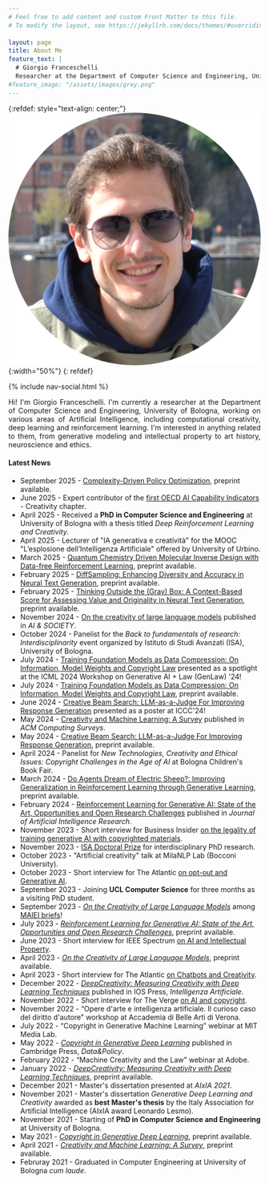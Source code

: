```yaml
---
# Feel free to add content and custom Front Matter to this file.
# To modify the layout, see https://jekyllrb.com/docs/themes/#overriding-theme-defaults

layout: page
title: About Me
feature_text: |
  # Giorgio Franceschelli
  Researcher at the Department of Computer Science and Engineering, University of Bologna.
#feature_image: "/assets/images/grey.png"
---
```


{:refdef: style="text-align: center;"}
![image](/assets/images/Picture2.png){:width="50%"}
{: refdef}

{% include nav-social.html %}

<p align="justify">
Hi! I'm Giorgio Franceschelli. I'm currently a researcher at the Department of Computer Science and Engineering, University of Bologna, working on various areas of Artificial Intelligence, including computational creativity, deep learning and reinforcement learning.
I'm interested in anything related to them, from generative modeling and intellectual property to art history, neuroscience and ethics. 
</p>

#### Latest News

* September 2025 - [Complexity-Driven Policy Optimization](https://arxiv.org/abs/2509.20509), preprint available.
* June 2025 - Expert contributor of the [first OECD AI Capability Indicators](https://www.oecd.org/en/publications/introducing-the-oecd-ai-capability-indicators_be745f04-en.html) - Creativity chapter.
* April 2025 - Received a <b>PhD in Computer Science and Engineering</b> at University of Bologna with a thesis titled _Deep Reinforcement Learning and Creativity_.
* April 2025 - Lecturer of "IA generativa e creatività" for the MOOC "L’esplosione dell’Intelligenza Artificiale" offered by University of Urbino.
* March 2025 - [Quantum Chemistry Driven Molecular Inverse Design with Data-free Reinforcement Learning](https://arxiv.org/abs/2503.12653), preprint available.
* February 2025 - [DiffSampling: Enhancing Diversity and Accuracy in Neural Text Generation](https://arxiv.org/abs/2502.14037), preprint available.
* February 2025 - [Thinking Outside the (Gray) Box: A Context-Based Score for Assessing Value and Originality in Neural Text Generation](https://arxiv.org/abs/2502.13207), preprint available.
* November 2024 - [On the creativity of large language models](https://link.springer.com/article/10.1007/s00146-024-02127-3) published in _AI & SOCIETY_.
* October 2024 - Panelist for the _Back to fundamentals of research: Interdisciplinarity_ event organized by Istituto di Studi Avanzati (ISA), University of Bologna.
* July 2024 - [Training Foundation Models as Data Compression: On Information, Model Weights and Copyright Law](https://blog.genlaw.org/pdfs/genlaw_icml2024/85.pdf) presented as a spotlight at the ICML 2024 Workshop on Generative AI + Law (GenLaw) '24!
* July 2024 - [Training Foundation Models as Data Compression: On Information, Model Weights and Copyright Law](https://arxiv.org/abs/2407.13493), preprint available.
* June 2024 - [Creative Beam Search: LLM-as-a-Judge For Improving Response Generation](https://computationalcreativity.net/iccc24/short-papers/ICCC24_paper_161.pdf) presented as a poster at ICCC'24!
* May 2024 - [Creativity and Machine Learning: A Survey](https://dl.acm.org/doi/10.1145/3664595) published in _ACM Computing Surveys_.
* May 2024 - [Creative Beam Search: LLM-as-a-Judge For Improving Response Generation](https://arxiv.org/abs/2405.00099), preprint available. 
* April 2024 - Panelist for _New Technologies, Creativity and Ethical Issues: Copyright Challenges in the Age of AI_ at Bologna Children's Book Fair.
* March 2024 - [Do Agents Dream of Electric Sheep?: Improving Generalization in Reinforcement Learning through Generative Learning](https://arxiv.org/abs/2403.07979), preprint available.
* February 2024 - [Reinforcement Learning for Generative AI: State of the Art, Opportunities and Open Research Challenges](https://jair.org/index.php/jair/article/view/15278) published in _Journal of Artificial Intelligence Research_.
* November 2023 - Short interview for Business Insider [on the legality of training generative AI with copyrighted materials](https://www.businessinsider.com/a-stability-executive-quit-saying-that-generative-ai-exploits-creators-2023-11).
* November 2023 - [ISA Doctoral Prize](https://site.unibo.it/isa/en/highlights/isa_doctoral_prize) for interdisciplinary PhD research.
* October 2023 - "Artificial creativity" talk at MilaNLP Lab (Bocconi University).
* October 2023 - Short interview for The Atlantic [on opt-out and Generative AI](https://www.theatlantic.com/technology/archive/2023/10/openai-dall-e-3-artists-work/675519/).
* September 2023 - Joining <b>UCL Computer Science</b> for three months as a visiting PhD student.
* September 2023 - [_On the Creativity of Large Language Models_](https://arxiv.org/abs/2304.00008) among [MAIEI briefs](https://montrealethics.ai/on-the-creativity-of-large-language-models/)!
* July 2023 - [_Reinforcement Learning for Generative AI: State of the Art, Opportunities and Open Research Challenges_](https://arxiv.org/abs/2308.00031), preprint available.
* June 2023 - Short interview for IEEE Spectrum [on AI and Intellectual Property](https://spectrum.ieee.org/generative-ai-ip-problem).
* April 2023 - [_On the Creativity of Large Language Models_](https://arxiv.org/abs/2304.00008), preprint available.
* April 2023 - Short interview for The Atlantic [on Chatbots and Creativity](https://www.theatlantic.com/technology/archive/2023/04/chatgpt-generative-ai-reliability-creativity-grocery-list/673759/).
* December 2022 - [_DeepCreativity: Measuring Creativity with Deep Learning Techniques_](https://content.iospress.com/articles/intelligenza-artificiale/ia220136) published in IOS Press, _Intelligenza Artificiale_.
* November 2022 - Short interview for The Verge [on AI and copyright](https://www.theverge.com/23444685/generative-ai-copyright-infringement-legal-fair-use-training-data).
* November 2022 - “Opere d'arte e intelligenza artificiale. Il curioso caso del diritto d'autore” workshop at Accademia di Belle Arti di Verona.
* July 2022 - “Copyright in Generative Machine Learning” webinar at MIT Media Lab.
* May 2022 - [_Copyright in Generative Deep Learning_](https://www.cambridge.org/core/journals/data-and-policy/article/copyright-in-generative-deep-learning/C401539FDF79A6AC6CEE8C5256508B5E#) published in Cambridge Press, _Data&Policy_.
* February 2022 - “Machine Creativity and the Law” webinar at Adobe.
* January 2022 - [_DeepCreativity: Measuring Creativity with Deep Learning Techniques_](https://arxiv.org/abs/2201.06118), preprint available.
* December 2021 - Master's dissertation presented at _AIxIA 2021_.
* November 2021 - Master's dissertation _Generative Deep Learning and Creativity_ awarded as <b>best Master's thesis</b> by the Italy Association for Artificial Intelligence (AIxIA award Leonardo Lesmo).
* November 2021 - Starting of <b>PhD in Computer Science and Engineering</b> at University of Bologna.
* May 2021 - [_Copyright in Generative Deep Learning_](https://arxiv.org/abs/2105.09266), preprint available.
* April 2021 - [_Creativity and Machine Learning: A Survey_](https://arxiv.org/abs/2104.02726), preprint available.
* Februray 2021 - Graduated in Computer Engineering at University of Bologna _cum laude_.
